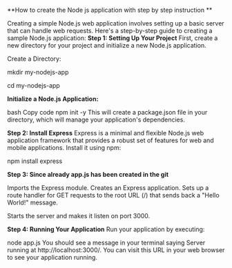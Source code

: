 **How to create the Node js application with step by step instruction 
**

Creating a simple Node.js web application involves setting up a basic server that can handle web requests. Here's a step-by-step guide to creating a sample Node.js application:
**Step 1: Setting Up Your Project**
First, create a new directory for your project and initialize a new Node.js application.

Create a Directory:


mkdir my-nodejs-app

cd my-nodejs-app 

**Initialize a Node.js Application:**

bash
Copy code
npm init -y
This will create a package.json file in your directory, which will manage your application's dependencies.

**Step 2: Install Express**
Express is a minimal and flexible Node.js web application framework that provides a robust set of features for web and mobile applications. Install it using npm:


npm install express


**Step 3: Since already app.js has been created in the git**


Imports the Express module.
Creates an Express application.
Sets up a route handler for GET requests to the root URL (/) that sends back a "Hello World!" message.

Starts the server and makes it listen on port 3000.

**Step 4: Running Your Application**
Run your application by executing:


node app.js
You should see a message in your terminal saying Server running at http://localhost:3000/. You can visit this URL in your web browser to see your application running.
